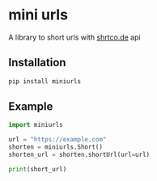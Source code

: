 # mini urls
A library to short urls with [shrtco.de](https://shrtco.de) api

## Installation

```bash
pip install miniurls
```

## Example

```python
import miniurls

url = "https://example.com"
shorten = miniurls.Short()
shorten_url = shorten.shortUrl(url=url)

print(short_url)
```